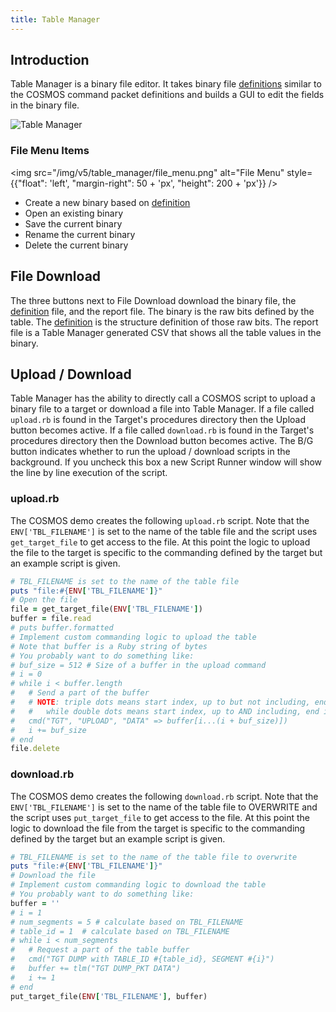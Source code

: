 ```yaml
---
title: Table Manager
---
```


## Introduction

Table Manager is a binary file editor. It takes binary file [definitions](../configuration/table.md) similar to the COSMOS command packet definitions and builds a GUI to edit the fields in the binary file.

![Table Manager](/img/v5/table_manager/table_manager.png)

### File Menu Items

<!-- Image sized to match up with bullets -->

<img src="/img/v5/table_manager/file_menu.png"
alt="File Menu"
style={{"float": 'left', "margin-right": 50 + 'px', "height": 200 + 'px'}} />

- Create a new binary based on [definition](../configuration/table.md)
- Open an existing binary
- Save the current binary
- Rename the current binary
- Delete the current binary

## File Download

The three buttons next to File Download download the binary file, the [definition](../configuration/table.md) file, and the report file. The binary is the raw bits defined by the table. The [definition](../configuration/table.md) is the structure definition of those raw bits. The report file is a Table Manager generated CSV that shows all the table values in the binary.

## Upload / Download

Table Manager has the ability to directly call a COSMOS script to upload a binary file to a target or download a file into Table Manager. If a file called `upload.rb` is found in the Target's procedures directory then the Upload button becomes active. If a file called `download.rb` is found in the Target's procedures directory then the Download button becomes active. The B/G button indicates whether to run the upload / download scripts in the background. If you uncheck this box a new Script Runner window will show the line by line execution of the script.

### upload.rb

The COSMOS demo creates the following `upload.rb` script. Note that the `ENV['TBL_FILENAME']` is set to the name of the table file and the script uses `get_target_file` to get access to the file. At this point the logic to upload the file to the target is specific to the commanding defined by the target but an example script is given.

```ruby
# TBL_FILENAME is set to the name of the table file
puts "file:#{ENV['TBL_FILENAME']}"
# Open the file
file = get_target_file(ENV['TBL_FILENAME'])
buffer = file.read
# puts buffer.formatted
# Implement custom commanding logic to upload the table
# Note that buffer is a Ruby string of bytes
# You probably want to do something like:
# buf_size = 512 # Size of a buffer in the upload command
# i = 0
# while i < buffer.length
#   # Send a part of the buffer
#   # NOTE: triple dots means start index, up to but not including, end index
#   #   while double dots means start index, up to AND including, end index
#   cmd("TGT", "UPLOAD", "DATA" => buffer[i...(i + buf_size)])
#   i += buf_size
# end
file.delete
```

### download.rb

The COSMOS demo creates the following `download.rb` script. Note that the `ENV['TBL_FILENAME']` is set to the name of the table file to OVERWRITE and the script uses `put_target_file` to get access to the file. At this point the logic to download the file from the target is specific to the commanding defined by the target but an example script is given.

```ruby
# TBL_FILENAME is set to the name of the table file to overwrite
puts "file:#{ENV['TBL_FILENAME']}"
# Download the file
# Implement custom commanding logic to download the table
# You probably want to do something like:
buffer = ''
# i = 1
# num_segments = 5 # calculate based on TBL_FILENAME
# table_id = 1  # calculate based on TBL_FILENAME
# while i < num_segments
#   # Request a part of the table buffer
#   cmd("TGT DUMP with TABLE_ID #{table_id}, SEGMENT #{i}")
#   buffer += tlm("TGT DUMP_PKT DATA")
#   i += 1
# end
put_target_file(ENV['TBL_FILENAME'], buffer)
```
